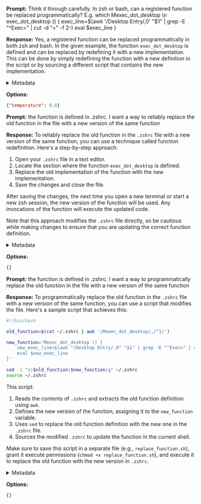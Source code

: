 **Prompt:**
Think it through carefully. In zsh or bash, can a registered function be replaced programmatically? E.g. which Mexec_dot_desktop \n exec_dot_desktop () {
	exec_line=$(awk '/Desktop Entry/,0' "$1" | grep -E "^Exec=" | cut -d "=" -f 2-)
	eval $exec_line
}

**Response:**
Yes, a registered function can be replaced programmatically in both zsh and bash. In the given example, the function `exec_dot_desktop` is defined and can be replaced by redefining it with a new implementation. This can be done by simply redefining the function with a new definition in the script or by sourcing a different script that contains the new implementation.

<details><summary>Metadata</summary>

- Duration: 2368 ms
- Datetime: 2023-08-22T12:06:50.719777
- Model: gpt-3.5-turbo-0613

</details>

**Options:**
```json
{"temperature": 0.0}
```

**Prompt:**
the function is defined in .zshrc. I want a way to reliably replace the old function in the file with a new version of the same function

**Response:**
To reliably replace the old function in the `.zshrc` file with a new version of the same function, you can use a technique called function redefinition. Here's a step-by-step approach:

1. Open your `.zshrc` file in a text editor.
2. Locate the section where the function `exec_dot_desktop` is defined.
3. Replace the old implementation of the function with the new implementation.
4. Save the changes and close the file.

After saving the changes, the next time you open a new terminal or start a new zsh session, the new version of the function will be used. Any invocations of the function will execute the updated code.

Note that this approach modifies the `.zshrc` file directly, so be cautious while making changes to ensure that you are updating the correct function definition.

<details><summary>Metadata</summary>

- Duration: 4532 ms
- Datetime: 2023-08-22T12:08:24.734695
- Model: gpt-3.5-turbo-0613

</details>

**Options:**
```json
{}
```

**Prompt:**
the function is defined in .zshrc. I want a way to programmatically replace the old function in the file with a new version of the same function

**Response:**
To programmatically replace the old function in the `.zshrc` file with a new version of the same function, you can use a script that modifies the file. Here's a sample script that achieves this:

```bash
#!/bin/bash

old_function=$(cat ~/.zshrc | awk '/Mexec_dot_desktop/,/^}/')

new_function='Mexec_dot_desktop () {
    new_exec_line=$(awk "/Desktop Entry/,0" "$1" | grep -E "^Exec=" | cut -d "=" -f 2-)
    eval $new_exec_line
}'

sed -i "s|$old_function|$new_function|g" ~/.zshrc
source ~/.zshrc
```
This script:

1. Reads the contents of `.zshrc` and extracts the old function definition using `awk`.
2. Defines the new version of the function, assigning it to the `new_function` variable.
3. Uses `sed` to replace the old function definition with the new one in the `.zshrc` file.
4. Sources the modified `.zshrc` to update the function in the current shell.

Make sure to save this script in a separate file (e.g., `replace_function.sh`), grant it execute permissions (`chmod +x replace_function.sh`), and execute it to replace the old function with the new version in `.zshrc`.

<details><summary>Metadata</summary>

- Duration: 7518 ms
- Datetime: 2023-08-22T12:08:46.064864
- Model: gpt-3.5-turbo-0613

</details>

**Options:**
```json
{}
```


